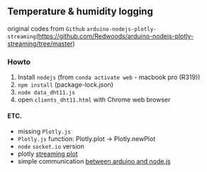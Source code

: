 ## Temperature & humidity logging
original codes from `Github` `arduino-nodejs-plotly-streaming`(https://github.com/Redwoods/arduino-nodejs-plotly-streaming/tree/master)

### Howto
1. Install `nodejs` (from `conda activate web` - macbook pro (R319))
2. `npm install` (package-lock.json)
3. `node data_dht11.js`
4. open `clients_dht11.html` with Chrome web browser


#### ETC.
* missing `Plotly.js`
* `Plotly.js` function: Plotly.plot -> Plotly.newPlot
* `node` `socket.io` version
* plotly [streaming plot](https://plotly.com/javascript/streaming/)
* simple communication [between arduino and node.js](http://john-home.iptime.org:8085/xe/index.php?mid=board_Bpvz97&document_srl=813)
